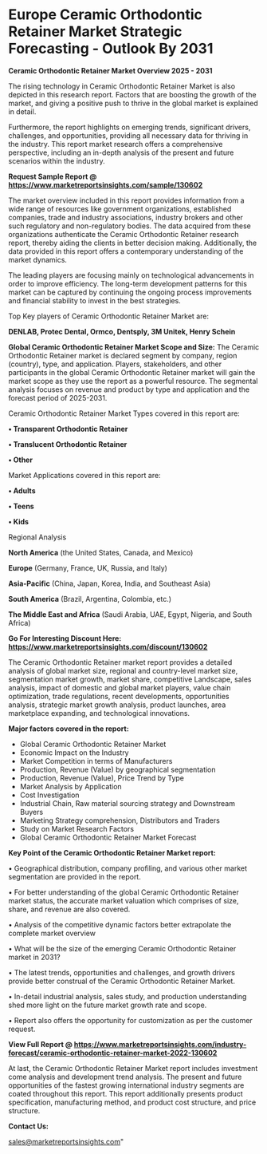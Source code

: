 # Europe Ceramic Orthodontic Retainer Market Strategic Forecasting - Outlook By 2031

<Strong> Ceramic Orthodontic Retainer Market Overview 2025 - 2031</strong>

The rising technology in Ceramic Orthodontic Retainer Market is also depicted in this research report. Factors that are boosting the growth of the market, and giving a positive push to thrive in the global market is explained in detail.

Furthermore, the report highlights on emerging trends, significant drivers, challenges, and opportunities, providing all necessary data for thriving in the industry. This report market research offers a comprehensive perspective, including an in-depth analysis of the present and future scenarios within the industry.

<strong>Request Sample Report @ <a href=https://www.marketreportsinsights.com/sample/130602>https://www.marketreportsinsights.com/sample/130602</a></strong>

The market overview included in this report provides information from a wide range of resources like government organizations, established companies, trade and industry associations, industry brokers and other such regulatory and non-regulatory bodies. The data acquired from these organizations authenticate the Ceramic Orthodontic Retainer research report, thereby aiding the clients in better decision making. Additionally, the data provided in this report offers a contemporary understanding of the market dynamics.

The leading players are focusing mainly on technological advancements in order to improve efficiency. The long-term development patterns for this market can be captured by continuing the ongoing process improvements and financial stability to invest in the best strategies.

Top Key players of Ceramic Orthodontic Retainer Market are:

<strong>DENLAB, Protec Dental, Ormco, Dentsply, 3M Unitek, Henry Schein</strong>

<strong><b>Global Ceramic Orthodontic Retainer Market Scope and Size:</b></strong>
The Ceramic Orthodontic Retainer market is declared segment by company, region (country), type, and application. Players, stakeholders, and other participants in the global Ceramic Orthodontic Retainer market will gain the market scope as they use the report as a powerful resource. The segmental analysis focuses on revenue and product by type and application and the forecast period of 2025-2031.

Ceramic Orthodontic Retainer Market Types covered in this report are:

<strong>• Transparent Orthodontic Retainer

• Translucent Orthodontic Retainer

• Other</strong>

Market Applications covered in this report are:

<strong>• Adults

• Teens

• Kids</strong> 

Regional Analysis

<strong>North America</strong> (the United States, Canada, and Mexico)

<strong>Europe</strong> (Germany, France, UK, Russia, and Italy)

<strong>Asia-Pacific</strong> (China, Japan, Korea, India, and Southeast Asia)

<strong>South America</strong> (Brazil, Argentina, Colombia, etc.)

<strong>The Middle East and Africa</strong> (Saudi Arabia, UAE, Egypt, Nigeria, and South Africa)

<strong>Go For Interesting Discount Here: <a href=https://www.marketreportsinsights.com/discount/130602>https://www.marketreportsinsights.com/discount/130602</a></strong>

The Ceramic Orthodontic Retainer market report provides a detailed analysis of global market size, regional and country-level market size, segmentation market growth, market share, competitive Landscape, sales analysis, impact of domestic and global market players, value chain optimization, trade regulations, recent developments, opportunities analysis, strategic market growth analysis, product launches, area marketplace expanding, and technological innovations.

<strong><b>Major factors covered in the report:</b></strong>
<ul>
  <li>Global Ceramic Orthodontic Retainer Market </li>
  <li>Economic Impact on the Industry</li>
  <li>Market Competition in terms of Manufacturers</li>
  <li>Production, Revenue (Value) by geographical segmentation</li>
  <li>Production, Revenue (Value), Price Trend by Type</li>
  <li>Market Analysis by Application</li>
  <li>Cost Investigation</li>
  <li>Industrial Chain, Raw material sourcing strategy and Downstream Buyers</li>
  <li>Marketing Strategy comprehension, Distributors and Traders</li>
  <li>Study on Market Research Factors</li>
  <li>Global Ceramic Orthodontic Retainer Market Forecast</li>
</ul>

<strong><b>Key Point of the Ceramic Orthodontic Retainer Market report:</b></strong>

• Geographical distribution, company profiling, and various other market segmentation are provided in the report.

• For better understanding of the global Ceramic Orthodontic Retainer market status, the accurate market valuation which comprises of size, share, and revenue are also covered.

• Analysis of the competitive dynamic factors better extrapolate the complete market overview

• What will be the size of the emerging Ceramic Orthodontic Retainer market in 2031?

• The latest trends, opportunities and challenges, and growth drivers provide better construal of the Ceramic Orthodontic Retainer Market.

• In-detail industrial analysis, sales study, and production understanding shed more light on the future market growth rate and scope.

• Report also offers the opportunity for customization as per the customer request.

<strong><b>View Full Report @ <a href=https://www.marketreportsinsights.com/industry-forecast/ceramic-orthodontic-retainer-market-2022-130602>https://www.marketreportsinsights.com/industry-forecast/ceramic-orthodontic-retainer-market-2022-130602</a></b></strong>


At last, the Ceramic Orthodontic Retainer Market report includes investment come analysis and development trend analysis. The present and future opportunities of the fastest growing international industry segments are coated throughout this report. This report additionally presents product specification, manufacturing method, and product cost structure, and price structure.

<strong>Contact Us:</strong>

sales@marketreportsinsights.com"
